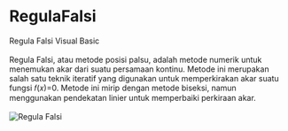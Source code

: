 # RegulaFalsi
Regula Falsi Visual Basic <br>
<br>
Regula Falsi, atau metode posisi palsu, adalah metode numerik untuk menemukan akar dari suatu persamaan kontinu. Metode ini merupakan salah satu teknik iteratif yang digunakan untuk memperkirakan akar suatu fungsi 𝑓(𝑥)=0. Metode ini mirip dengan metode biseksi, namun menggunakan pendekatan linier untuk memperbaiki perkiraan akar. 
<br>
<br>
![Regula Falsi](https://github.com/fauzicihuyy/RegulaFalsi/assets/116168447/c843f625-40a6-4789-b775-3be60938e263)
